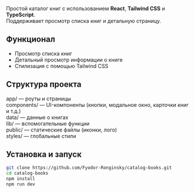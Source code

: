 Простой каталог книг с использованием **React**, **Tailwind CSS** и **TypeScript**.  
Поддерживает просмотр списка книг и детальную страницу.

## Функционал
- Просмотр списка книг
- Детальный просмотр информации о книге
- Стилизация с помощью Tailwind CSS

## Структура проекта

app/ — роуты и страницы<br>
components/ — UI-компоненты (кнопки, модальное окно, карточки книг и т.д.)<br>
data/ — данные о книгах<br>
lib/ — вспомогательные функции<br>
public/ — статические файлы (иконки, лого)<br>
styles/ — глобальные стили<br>

## Установка и запуск
```bash
git clone https://github.com/Fyodor-Ronginsky/catalog-books.git
cd catalog-books
npm install
npm run dev
